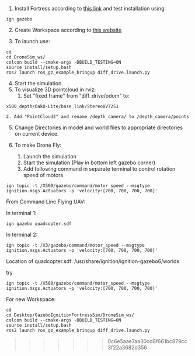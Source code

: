 
1. Install Fortress according to [this link](https://gazebosim.org/docs/fortress/install_ubuntu) and test installation using:
```Shell
ign gazebo
```

2. Create Workspace according to [this website](https://gazebosim.org/docs/fortress/ros_gz_project_template_guide)

3. To launch use:
```Shell
cd
cd DroneSim_ws/
colcon build --cmake-args -DBUILD_TESTING=ON
source install/setup.bash
ros2 launch ros_gz_example_bringup diff_drive.launch.py
```

4. Start the simulation
5. To visualize 3D pointcloud in rviz:
	1. Set "fixed frame" from "diff_drive/odom" to:
```
x500_depth/OakD-Lite/base_link/StereoOV7251
```
	2. Add "PointCloud2" and rename /depth_camera/ to /depth_camera/points

5. Change Directories in model and world files to appropriate directories on current device.

6. To make Drone Fly:
	1. Launch the simulation
	2. Start the simulation (Play in bottom left gazebo corner)
	3. Add following command in separate terminal to control rotation speed of motors
```Shell
ign topic -t /X500/gazebo/command/motor_speed --msgtype ignition.msgs.Actuators -p 'velocity:[700, 700, 700, 700]'
```
















From Command Line Flying UAV:

In terminal 1:
```Shell
ign gazebo quadcopter.sdf
```

In terminal 2:
```Shell
ign topic -t /X3/gazebo/command/motor_speed --msgtype ignition.msgs.Actuators -p 'velocity:[700, 700, 700, 700]'
```

Location of quadcopter.sdf:
	/usr/share/ignition/ignition-gazebo6/worlds


try
```Shell
ign topic -t /X500/gazebo/command/motor_speed --msgtype ignition.msgs.Actuators -p 'velocity:[700, 700, 700, 700]'
```

For new Workspace:

```Shell
cd
cd Desktop/GazeboIgnitionFortressSim/DroneSim_ws/
colcon build --cmake-args -DBUILD_TESTING=ON
source install/setup.bash
ros2 launch ros_gz_example_bringup diff_drive.launch.py
```


>>>>>>> 0c6e5aae7aa30cd8f661bc879cc3f22a3682d356
